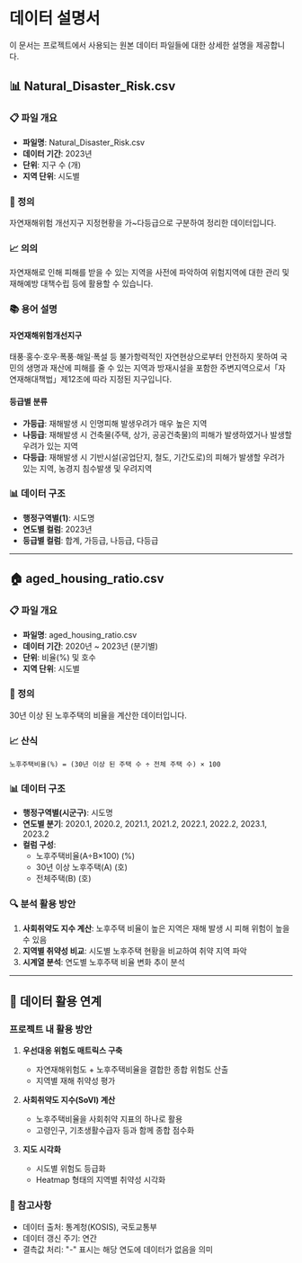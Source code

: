 # 데이터 설명서

이 문서는 프로젝트에서 사용되는 원본 데이터 파일들에 대한 상세한 설명을 제공합니다.

## 📊 Natural_Disaster_Risk.csv

### 📋 파일 개요
- **파일명**: Natural_Disaster_Risk.csv
- **데이터 기간**: 2023년
- **단위**: 지구 수 (개)
- **지역 단위**: 시도별

### 🎯 정의
자연재해위험 개선지구 지정현황을 가~다등급으로 구분하여 정리한 데이터입니다.

### 📈 의의
자연재해로 인해 피해를 받을 수 있는 지역을 사전에 파악하여 위험지역에 대한 관리 및 재해예방 대책수립 등에 활용할 수 있습니다.

### 📚 용어 설명

#### 자연재해위험개선지구
태풍·홍수·호우·폭풍·해일·폭설 등 불가항력적인 자연현상으로부터 안전하지 못하여 국민의 생명과 재산에 피해를 줄 수 있는 지역과 방재시설을 포함한 주변지역으로서「자연재해대책법」제12조에 따라 지정된 지구입니다.

#### 등급별 분류
- **가등급**: 재해발생 시 인명피해 발생우려가 매우 높은 지역
- **나등급**: 재해발생 시 건축물(주택, 상가, 공공건축물)의 피해가 발생하였거나 발생할 우려가 있는 지역
- **다등급**: 재해발생 시 기반시설(공업단지, 철도, 기간도로)의 피해가 발생할 우려가 있는 지역, 농경지 침수발생 및 우려지역

### 📊 데이터 구조
- **행정구역별(1)**: 시도명
- **연도별 컬럼**: 2023년
- **등급별 컬럼**: 합계, 가등급, 나등급, 다등급

---

## 🏠 aged_housing_ratio.csv

### 📋 파일 개요
- **파일명**: aged_housing_ratio.csv
- **데이터 기간**: 2020년 ~ 2023년 (분기별)
- **단위**: 비율(%) 및 호수
- **지역 단위**: 시도별

### 🎯 정의
30년 이상 된 노후주택의 비율을 계산한 데이터입니다.

### 📈 산식
```
노후주택비율(%) = (30년 이상 된 주택 수 ÷ 전체 주택 수) × 100
```

### 📊 데이터 구조
- **행정구역별(시군구)**: 시도명
- **연도별 분기**: 2020.1, 2020.2, 2021.1, 2021.2, 2022.1, 2022.2, 2023.1, 2023.2
- **컬럼 구성**:
  - 노후주택비율(A÷B×100) (%)
  - 30년 이상 노후주택(A) (호)
  - 전체주택(B) (호)

### 🔍 분석 활용 방안
1. **사회취약도 지수 계산**: 노후주택 비율이 높은 지역은 재해 발생 시 피해 위험이 높을 수 있음
2. **지역별 취약성 비교**: 시도별 노후주택 현황을 비교하여 취약 지역 파악
3. **시계열 분석**: 연도별 노후주택 비율 변화 추이 분석

---

## 🔗 데이터 활용 연계

### 프로젝트 내 활용 방안
1. **우선대응 위험도 매트릭스 구축**
   - 자연재해위험도 + 노후주택비율을 결합한 종합 위험도 산출
   - 지역별 재해 취약성 평가

2. **사회취약도 지수(SoVI) 계산**
   - 노후주택비율을 사회취약 지표의 하나로 활용
   - 고령인구, 기초생활수급자 등과 함께 종합 점수화

3. **지도 시각화**
   - 시도별 위험도 등급화
   - Heatmap 형태의 지역별 취약성 시각화

### 📝 참고사항
- 데이터 출처: 통계청(KOSIS), 국토교통부
- 데이터 갱신 주기: 연간
- 결측값 처리: "-" 표시는 해당 연도에 데이터가 없음을 의미 